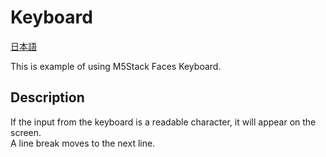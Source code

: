 # Keyboard

[日本語](README.md)

This is example of using M5Stack Faces Keyboard.

## Description
If the input from the keyboard is a readable character, it will appear on the screen.  
A line break moves to the next line.

